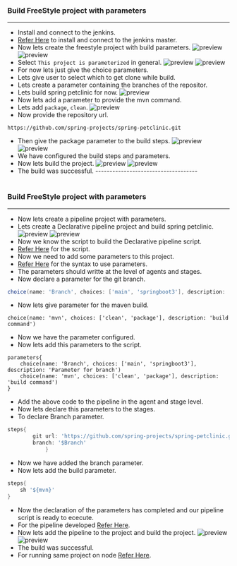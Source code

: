 ### Build FreeStyle project with parameters
-------------------------------------------
* Install and connect to the jenkins.
*  [Refer Here](../jenkins-Install.md) to install and connect to the jenkins master.
*  Now lets create the freestyle project with build parameters.
![preview](../Images/Jenkins143.png)
![preview](../Images/Jenkins144.png)
* Select `This project is parameterized` in general.
![preview](../Images/Jenkins145.png)
![preview](../Images/Jenkins146.png)
* For now lets just give the choice parameters.
* Lets give user to select which to get clone while build.
* Lets create a parameter containing the branches of the repositor.
* Lets build spring petclinic for now.
![preview](../Images/Jenkins147.png)
* Now lets add a parameter to provide the mvn command.
* Lets add `package`, `clean`.
![preview](../Images/Jenkins148.png)
* Now provide the repository url.
```
https://github.com/spring-projects/spring-petclinic.git
```
* Then give the package parameter to the build steps.
![preview](../Images/Jenkins149.png)
![preview](../Images/Jenkins150.png)
* We have configured the build steps and parameters.
* Now lets build the project.
![preview](../Images/Jenkins151.png)
![preview](../Images/Jenkins152.png)
* The build was successful.
------------------------------------<br><br>
### Build FreeStyle project with parameters <br>
------------------------------------------------
* Now lets create a pipeline project with parameters.
* Lets create a Declarative pipeline project and build spring petclinic.
![preview](../Images/Jenkins153.png)
![preview](../Images/Jenkins154.png)
* Now we know the script to build the Declarative pipeline script.
* [Refer Here](../declarative-pipeline/scripts/spring-pet-clinic-without-parameters.md) for the script.
* Now we need to add some parameters to this project.
* [Refer Here](https://www.jenkins.io/doc/book/pipeline/syntax/#parameters) for the syntax to use parameters.
* The parameters should writte at the level of agents and stages.
* Now declare a parameter for the git branch.
```groovy
choice(name: 'Branch', choices: ['main', 'springboot3'], description: 'Parameter for branch')
```
* Now lets give parameter for the maven build.
```
choice(name: 'mvn', choices: ['clean', 'package'], description: 'build command')
```
* Now we have the parameter configured.
* Now lets add this parameters to the script.
```
parameters{
    choice(name: 'Branch', choices: ['main', 'springboot3'], description: 'Parameter for branch')
    choice(name: 'mvn', choices: ['clean', 'package'], description: 'build command')
} 
```
* Add the above code to the pipeline in the agent and stage level.
* Now lets declare this parameters to the stages.
* To declare Branch parameter.
```groovy
steps{
        git url: 'https://github.com/spring-projects/spring-petclinic.git',
        branch: '$Branch'
            }
```
* Now we have added the branch parameter.
* Now lets add the build parameter.
```groovy
steps{
    sh '${mvn}'
}
```
* Now the declaration of the parameters has completed and our pipeline script is ready to ececute.
* For the pipeline developed [Refer Here](../declarative-pipeline/scripts/spring-petclinic-with-parameters.md).
* Now lets add the pipeline to the project and build the project.
![preview](../Images/Jenkins155.png)
![preview](../Images/Jenkins156.png)
* The build was successful.
* For running same project on node [Refer Here](../declarative-pipeline/scripts/spring-petclinic-with-parameters.md).